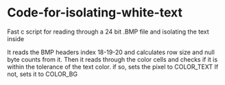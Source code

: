 # Code-for-isolating-white-text
Fast c script for reading through a 24 bit .BMP file and isolating the text inside

It reads the BMP headers index 18-19-20 and calculates row size and null byte counts from it. 
Then it reads through the color cells and checks if it is within the tolerance of the text color. if so, sets the pixel to COLOR_TEXT
If not, sets it to COLOR_BG
